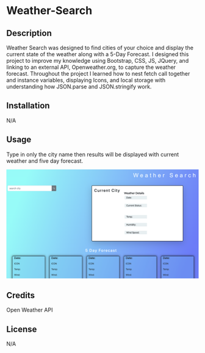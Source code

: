 # Weather-Search

## Description
Weather Search was designed to find cities of your choice and display the current state of the weather along with a 5-Day Forecast. I designed this project to improve my knowledge using Bootstrap, CSS, JS, JQuery, and linking to an external API, Openweather.org, to capture the weather forecast. Throughout the project I learned how to nest fetch call together and instance variables, displaying Icons, and local storage with understanding how JSON.parse and JSON.stringify work. 


## Installation
N/A

## Usage
Type in only the city name then results will be displayed with current weather and five day forecast.

<img src="assest/Screen Shot 2023-02-26 at 11.25.05 PM.png" alt="picture of weather search website">

## Credits

Open Weather API

## License
N/A